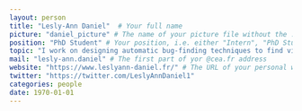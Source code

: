 ```yaml
---
layout: person
title: "Lesly-Ann Daniel"  # Your full name
picture: "daniel_picture" # The name of your picture file without the .jpg extension
position: "PhD Student" # Your position, i.e. either "Intern", "PhD Student", "Postdoc" or "Tenured Researcher"
topic: "I work on designing automatic bug-finding techniques to find violations of security properties at binary level.<br> In particular, I developped Binsec/Rel, a tool to efficiently analyze constant-time cryptogtaphic binaries." # For interns, PhD students and postdocs, briefly describe your research topic (tenured researchers should remove this line)
mail: "lesly-ann.daniel" # The first part of yor @cea.fr address
website: "https://www.leslyann-daniel.fr/" # The URL of your personal website if you have one, otherwise remove the line
twitter: "https://twitter.com/LeslyAnnDaniel1"
categories: people
date: 1970-01-01
---
```

